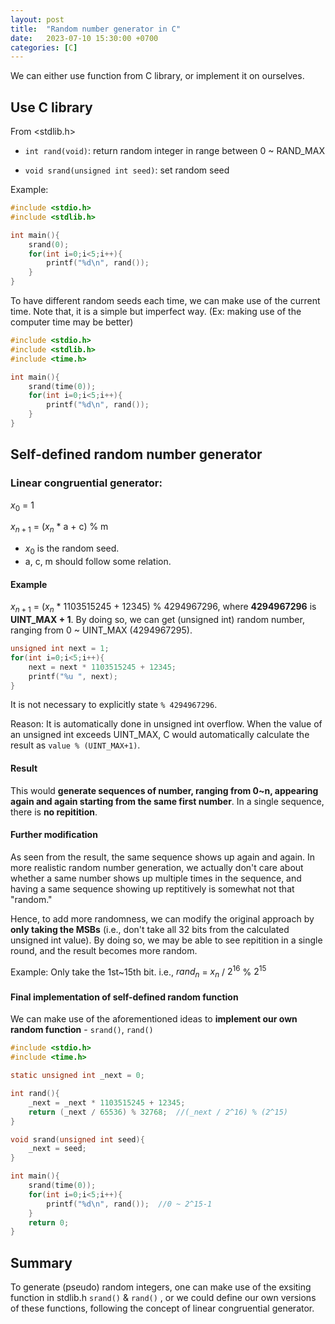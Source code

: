 ```yaml
---
layout: post
title:  "Random number generator in C"
date:   2023-07-10 15:30:00 +0700
categories: [C]
---
```


We can either use function from C library, or implement it on ourselves.

## Use C library

From <stdlib.h>

* `int rand(void)`: return random integer in range between 0 ~ RAND_MAX

* `void srand(unsigned int seed)`: set random seed


Example:

``` c
#include <stdio.h>
#include <stdlib.h>

int main(){
    srand(0);
    for(int i=0;i<5;i++){
        printf("%d\n", rand());
    }
}
```


To have different random seeds each time, we can make use of the current time. Note that, it is a simple but imperfect way. (Ex: making use of the computer time may be better)

``` c
#include <stdio.h>
#include <stdlib.h>
#include <time.h>

int main(){
    srand(time(0));
    for(int i=0;i<5;i++){
        printf("%d\n", rand());
    }
}
```

## Self-defined random number generator

### Linear congruential generator:

$x_0$ = 1

$x_{n+1}$ = ($x_{n}$ * a + c) % m

* $x_0$ is the random seed.
* a, c, m should follow some relation.


#### Example

$x_{n+1}$ = ($x_{n}$ * 1103515245 + 12345) % 4294967296, where **4294967296** is **UINT_MAX + 1**.
By doing so, we can get (unsigned int) random number, ranging from 0 ~ UINT_MAX (4294967295).

```c
unsigned int next = 1;
for(int i=0;i<5;i++){
    next = next * 1103515245 + 12345;
    printf("%u ", next);
}
```

It is not necessary to explicitly state `% 4294967296`. 

Reason: It is automatically done in unsigned int overflow. When the value of an unsigned int exceeds UINT_MAX, C would automatically calculate the result as `value % (UINT_MAX+1)`.

#### Result

This would **generate sequences of number, ranging from 0~n, appearing again and again starting from the same first number**. In a single sequence, there is **no repitition**.


#### Further modification

As seen from the result, the same sequence shows up again and again. In more realistic random number generation, we actually don't care about whether a same number shows up multiple times in the sequence, and having a same sequence showing up reptitively is somewhat not that "random."

Hence, to add more randomness, we can modify the original approach by **only taking the MSBs** (i.e., don't take all 32 bits from the calculated unsigned int value). By doing so, we may be able to see repitition in a single round, and the result becomes more random.

Example:
Only take the 1st~15th bit.
i.e., $rand_n$ = $x_n$ / $2^{16}$ % $2^{15}$


#### Final implementation of self-defined random function

We can make use of the aforementioned ideas to **implement our own random function** - `srand()`, `rand()`

```c
#include <stdio.h>
#include <time.h>

static unsigned int _next = 0;

int rand(){
    _next = _next * 1103515245 + 12345;
    return (_next / 65536) % 32768;  //(_next / 2^16) % (2^15)
}

void srand(unsigned int seed){
    _next = seed;    
}

int main(){
    srand(time(0));
    for(int i=0;i<5;i++){
        printf("%d\n", rand());  //0 ~ 2^15-1
    }
    return 0;
}
```

## Summary

To generate (pseudo) random integers, one can make use of the exsiting function in stdlib.h `srand()` & `rand()` , or we could define our own versions of these functions, following the concept of linear congruential generator.

